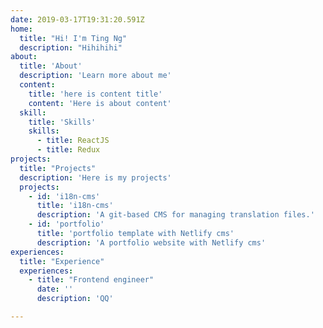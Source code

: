 ```yaml
---
date: 2019-03-17T19:31:20.591Z
home:
  title: "Hi! I'm Ting Ng"
  description: "Hihihihi"
about:
  title: 'About'
  description: 'Learn more about me'
  content:
    title: 'here is content title'
    content: 'Here is about content'
  skill:
    title: 'Skills'
    skills:
      - title: ReactJS
      - title: Redux
projects:
  title: "Projects"
  description: 'Here is my projects'
  projects:
    - id: 'i18n-cms'
      title: 'i18n-cms'
      description: 'A git-based CMS for managing translation files.'
    - id: 'portfolio'
      title: 'portfolio template with Netlify cms'
      description: 'A portfolio website with Netlify cms'
experiences:
  title: "Experience"
  experiences:
    - title: "Frontend engineer"
      date: ''
      description: 'QQ'

---
```

